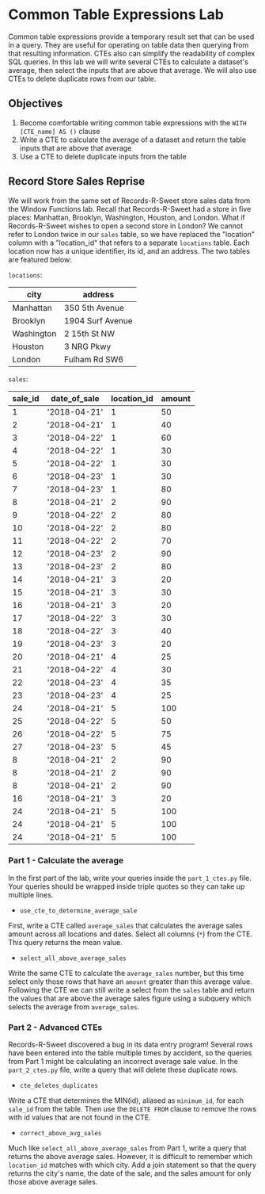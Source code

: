 
# Common Table Expressions Lab

Common table expressions provide a temporary result set that can be used in a query.  They are useful for operating on table data then querying from that resulting information.  CTEs also can simplify the readability of complex SQL queries.  In this lab we will write several CTEs to calculate a dataset's average, then select the inputs that are above that average.  We will also use CTEs to delete duplicate rows from our table.

## Objectives

1.  Become comfortable writing common table expressions with the `WITH [CTE_name] AS ()` clause
2.  Write a CTE to calculate the average of a dataset and return the table inputs that are above that average
3.  Use a CTE to delete duplicate inputs from the table

## Record Store Sales Reprise

We will work from the same set of Records-R-Sweet store sales data from the Window Functions lab.  Recall that Records-R-Sweet had a store in five places: Manhattan, Brooklyn, Washington, Houston, and London.  What if Records-R-Sweet wishes to open a second store in London?  We cannot refer to London twice in our `sales` table, so we have replaced the "location" column with a "location_id" that refers to a separate `locations` table.  Each location now has a unique identifier, its id, and an address.  The two tables are featured below:

`locations`:

|city      |address         |
|----------|----------------|
|Manhattan |350 5th Avenue  |
|Brooklyn  |1904 Surf Avenue|
|Washington|2 15th St NW    |
|Houston   |3 NRG Pkwy      |
|London    |Fulham Rd SW6   |


`sales`:

|sale_id|date_of_sale|location_id|amount|
|-------|------------|-----------|------|
|1      |'2018-04-21'|1          |50    |
|2      |'2018-04-21'|1          |40    |
|3      |'2018-04-22'|1          |60    |
|4      |'2018-04-22'|1          |30    |
|5      |'2018-04-22'|1          |30    |
|6      |'2018-04-23'|1          |30    |
|7      |'2018-04-23'|1          |80    |
|8      |'2018-04-21'|2          |90    |
|9      |'2018-04-22'|2          |80    |
|10     |'2018-04-22'|2          |80    |
|11     |'2018-04-22'|2          |70    |
|12     |'2018-04-23'|2          |90    |
|13     |'2018-04-23'|2          |80    |
|14     |'2018-04-21'|3          |20    |
|15     |'2018-04-21'|3          |30    |
|16     |'2018-04-21'|3          |20    |
|17     |'2018-04-22'|3          |30    |
|18     |'2018-04-22'|3          |40    |
|19     |'2018-04-23'|3          |20    |
|20     |'2018-04-21'|4          |25    |
|21     |'2018-04-22'|4          |30    |
|22     |'2018-04-23'|4          |35    |
|23     |'2018-04-23'|4          |25    |
|24     |'2018-04-21'|5          |100   |
|25     |'2018-04-22'|5          |50    |
|26     |'2018-04-22'|5          |75    |
|27     |'2018-04-23'|5          |45    |
|8      |'2018-04-21'|2          |90    |
|8      |'2018-04-21'|2          |90    |
|8      |'2018-04-21'|2          |90    |
|16     |'2018-04-21'|3          |20    |
|24     |'2018-04-21'|5          |100   |
|24     |'2018-04-21'|5          |100   |
|24     |'2018-04-21'|5          |100   |


### Part 1 - Calculate the average

In the first part of the lab, write your queries inside the `part_1_ctes.py` file.  Your queries should be wrapped inside triple quotes so they can take up multiple lines.

* `use_cte_to_determine_average_sale`

First, write a CTE called `average_sales` that calculates the average sales amount across all locations and dates.  Select all columns (`*`) from the CTE.  This query returns the mean value.

* `select_all_above_average_sales`

Write the same CTE to calculate the `average_sales` number, but this time select only those rows that have an `amount` greater than this average value.  Following the CTE we can still write a select from the `sales` table and return the values that are above the average sales figure using a subquery which selects the average from `average_sales`.

### Part 2 - Advanced CTEs

Records-R-Sweet discovered a bug in its data entry program!  Several rows have been entered into the table multiple times by accident, so the queries from Part 1 might be calculating an incorrect average sale value.  In the `part_2_ctes.py` file, write a query that will delete these duplicate rows.

* `cte_deletes_duplicates`

Write a CTE that determines the MIN(id), aliased as `minimum_id`, for each `sale_id` from the table.  Then use the `DELETE FROM` clause to remove the rows with id values that are not found in the CTE.

* `correct_above_avg_sales`

Much like `select_all_above_average_sales` from Part 1, write a query that returns the above average sales.  However, it is difficult to remember which `location_id` matches with which city.  Add a join statement so that the query returns the city's name, the date of the sale, and the sales amount for only those above average sales.
